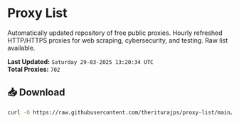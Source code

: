 # Proxy List

Automatically updated repository of free public proxies. Hourly refreshed HTTP/HTTPS proxies for web scraping, cybersecurity, and testing. Raw list available.

**Last Updated:** `Saturday 29-03-2025 13:20:34 UTC`  
**Total Proxies:** `702`

## 📥 Download
```bash
curl -O https://raw.githubusercontent.com/theriturajps/proxy-list/main/proxies.txt
